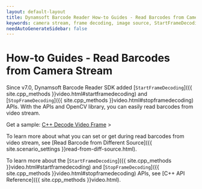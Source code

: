 ```yaml
---
layout: default-layout
title: Dynamsoft Barcode Reader How-to Guides - Read Barcodes from Camera Stream
keywords: camera stream, frame decoding, image source, StartFrameDecoding, StopFrameDecoding, how-to guides
needAutoGenerateSidebar: false
---
```



# How-to Guides - Read Barcodes from Camera Stream

Since v7.0, Dynamsoft Barcode Reader SDK added [`StartFrameDecoding`]({{ site.cpp_methods }}video.html#startframedecoding) and [`StopFrameDecoding`]({{ site.cpp_methods }}video.html#stopframedecoding) APIs. With the APIs and OpenCV library, you can easily read barcodes from video stream.

Get a sample: [C++ Decode Video Frame](https://www.dynamsoft.com/Downloads/Dynamic-Barcode-Reader-Sample-Download.aspx?SampleID=224#gallery) >   


To learn more about what you can set or get during  read barcodes from video stream, see [Read Barcode from Different Source]({{ site.scenario_settings }}read-from-diff-source.html).    


To learn more about the [`StartFrameDecoding`]({{ site.cpp_methods }}video.html#startframedecoding) and [`StopFrameDecoding`]({{ site.cpp_methods }}video.html#stopframedecoding) APIs, see [C++ API Reference]({{ site.cpp_methods }}video.html).